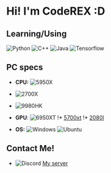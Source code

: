 # Hi! I'm CodeREX :D

## Learning/Using
![Python](https://img.shields.io/badge/Python-14354C?style=for-the-badge&logo=python&logoColor=white)
![C++](https://img.shields.io/badge/C%2B%2B-00599C?style=for-the-badge&logo=c%2B%2B&logoColor=white)
![Java](https://img.shields.io/badge/Java-ED8B00?style=for-the-badge&logo=openjdk&logoColor=white)
![Tensorflow](https://img.shields.io/badge/TensorFlow-FF6F00?style=for-the-badge&logo=tensorflow&logoColor=white)


## PC specs
* **CPU:** ![5950X](https://img.shields.io/badge/AMD-Ryzen_9_5950X-ED1C24?style=for-the-badge&logo=amd&logoColor=white
)
* ![2700X](https://img.shields.io/badge/AMD-Ryzen_7_2700X-ED1C24?style=for-the-badge&logo=amd&logoColor=white)
* ![9980HK](https://img.shields.io/badge/Intel-Core_i9_9980HK-0071C5?style=for-the-badge&logo=intel&logoColor=white
)
* **GPU**: ![6950XT](https://img.shields.io/badge/AMD-Radeon_RX_6900XT-ED1C24?style=for-the-badge&logo=amd&logoColor=white
)
 !* [5700xt](https://img.shields.io/badge/AMD-Radeon_RX_5700XT-ED1C24?style=for-the-badge&logo=amd&logoColor=white
)
 !* [2080l](https://img.shields.io/badge/NVIDIA-RTX2080-76B900?style=for-the-badge&logo=nvidia&logoColor=white)

*  **OS:** ![Windows](https://img.shields.io/badge/Windows-0078D6?style=for-the-badge&logo=windows&logoColor=white)
![Ubuntu](https://img.shields.io/badge/Ubuntu-E95420?style=for-the-badge&logo=ubuntu&logoColor=white
)
## Contact Me!
* ![Discord](https://img.shields.io/badge/Discord-7289DA?style=for-the-badge&logo=discord&logoColor=white)      [My server](https://discord.gg/GegtNsmXpE)
